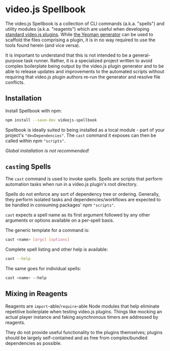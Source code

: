 # video.js Spellbook

The video.js Spellbook is a collection of CLI commands (a.k.a. "spells") and utility modules (a.k.a. "reagents") which are useful when developing [standard video.js plugins][standard]. While [the Yeoman generator][generator] can be used to scaffold the files comprising a plugin, it is in no way required to use the tools found herein (and vice versa).

It is important to understand that this is not intended to be a general-purpose task runner. Rather, it is a specialized project written to avoid complex boilerplate being output by the video.js plugin generator and to be able to release updates and improvements to the automated scripts without requiring that video.js plugin authors re-run the generator and resolve file conflicts.

## Installation

Install Spellbook with npm:

```sh
npm install --save-dev videojs-spellbook
```

Spellbook is ideally suited to being installed as a local module - part of your project's `"devDependencies"`. The `cast` command it exposes can then be called within npm `"scripts"`.

_Global installation is not recommended!_

## `cast`ing Spells

The `cast` command is used to invoke spells. Spells are scripts that perform automation tasks when run in a video.js plugin's root directory.

Spells do not enforce any sort of dependency tree or ordering. Generally, they perform isolated tasks and dependencies/workflows are expected to be handled in consuming packages' npm `"scripts"`.

`cast` expects a spell name as its first argument followed by any other arguments or options available on a per-spell basis.

The generic template for a command is:

```sh
cast <name> [args] [options]
```

Complete spell listing and other help is available:

```sh
cast --help
```

The same goes for individual spells:

```sh
cast <name> --help
```

## Mixing in Reagents

Reagents are `import`-able/`require`-able Node modules that help eliminate repetitive boilerplate when testing video.js plugins. Things like mocking an actual player instance and faking asynchronous timers are addressed by reagents.

They do not provide useful functionality to the plugins themselves; plugins should be largely self-contained and as free from complex/bundled dependencies as possible.


[generator]: https://github.com/videojs/generator-videojs-plugin/
[standard]: https://github.com/videojs/generator-videojs-plugin/blob/master/docs/standards.md
